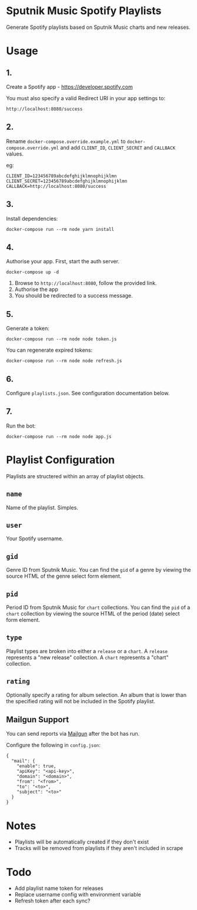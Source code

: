 # Sputnik Music Spotify Playlists

Generate Spotify playlists based on Sputnik Music charts and new releases.

# Usage

## 1.

Create a Spotify app - https://developer.spotify.com

You must also specify a valid Redirect URI in your app settings to:

```
http://localhost:8080/success
```

## 2.

Rename `docker-compose.override.example.yml` to `docker-compose.override.yml`
and add `CLIENT_ID`, `CLIENT_SECRET` and `CALLBACK` values.

eg:

```
CLIENT_ID=123456789abcdefghijklmnophijklmn
CLIENT_SECRET=123456789abcdefghijklmnophijklmn
CALLBACK=http://localhost:8080/success
```

## 3.

Install dependencies:

```
docker-compose run --rm node yarn install
```

## 4.

Authorise your app. First, start the auth server.

```
docker-compose up -d
```

1. Browse to `http://localhost:8080`, follow the provided link.
2. Authorise the app
3. You should be redirected to a success message.

## 5.

Generate a token:

```
docker-compose run --rm node node token.js
```

You can regenerate expired tokens:

```
docker-compose run --rm node node refresh.js
```

## 6.

Configure `playlists.json`. See configuration documentation below.

## 7.

Run the bot:

```
docker-compose run --rm node node app.js
```

# Playlist Configuration

Playlists are structered within an array of playlist objects.

## `name`

Name of the playlist. Simples.

## `user`

Your Spotify username.

## `gid`

Genre ID from Sputnik Music. You can find the `gid` of a genre by viewing the
source HTML of the genre select form element.

## `pid`

Period ID from Sputnik Music for `chart` collections. You can find the `pid` of
a `chart` collection by viewing the source HTML of the period (date) select
form element.

## `type`

Playlist types are broken into either a `release` or a `chart`. A `release`
represents a "new release" collection. A `chart` represents a "chart"
collection.

## `rating`

Optionally specify a rating for album selection. An album that is lower than the
specified rating will not be included in the Spotify playlist.

## Mailgun Support

You can send reports via [Mailgun](https://www.mailgun.com) after the
bot has run.

Configure the following in `config.json`:

```
{
  "mail": {
    "enable": true,
    "apiKey": "<api-key>",
    "domain": "<domain>",
    "from": "<from>",
    "to": "<to>",
    "subject": "<to>"
  }
}
```

# Notes

- Playlists will be automatically created if they don't exist
- Tracks will be removed from playlists if they aren't included in scrape

# Todo

- Add <month> playlist name token for releases
- Replace username config with environment variable
- Refresh token after each sync?
